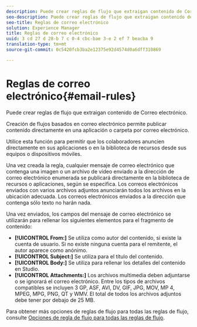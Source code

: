 ```yaml
---
description: Puede crear reglas de flujo que extraigan contenido de Correo electrónico.
seo-description: Puede crear reglas de flujo que extraigan contenido de Correo electrónico.
seo-title: Reglas de correo electrónico
solution: Experience Manager
title: Reglas de correo electrónico
uuid: 3 cd 27 d 28-b 7 c 0-4 cbc-bae 3-e 2 ef 7 beacba 9
translation-type: tm+mt
source-git-commit: 0c5420fcb3ba2e12375e92d4574d0a6dff310869

---
```



# Reglas de correo electrónico{#email-rules}

Puede crear reglas de flujo que extraigan contenido de Correo electrónico.

Creación de flujos basados en correo electrónico permite publicar contenido directamente en una aplicación o carpeta por correo electrónico.

Utilice esta función para permitir que los colaboradores anuncien directamente en sus aplicaciones o en la biblioteca de recursos desde sus equipos o dispositivos móviles.

Una vez creada la regla, cualquier mensaje de correo electrónico que contenga una imagen o un archivo de vídeo enviado a la dirección de correo electrónico enumerada se publicará directamente en la biblioteca de recursos o aplicaciones, según se especifica. Los correos electrónicos enviados con varios archivos adjuntos anunciarán todos los archivos en la ubicación adecuada. Los correos electrónicos enviados a la dirección que contenga sólo texto no harán nada.

Una vez enviados, los campos del mensaje de correo electrónico se utilizarán para rellenar los siguientes elementos para el fragmento de contenido:

* **[!UICONTROL From:]** Se utiliza como autor del contenido, si existe la cuenta de usuario. Si no existe ninguna cuenta para el remitente, el autor aparece como anónimo.
* **[!UICONTROL Subject:]** Se utiliza para el título del contenido.
* **[!UICONTROL Body:]** Se utiliza para rellenar los detalles del contenido en Studio.
* **[!UICONTROL Attachments:]** Los archivos multimedia deben adjuntarse o se ignorará el correo electrónico. Entre los tipos de archivos compatibles se incluyen 3 GP, ASF, AVI, DV, GIF, JPG, MOV, MP 4, MPEG, MPG, PNG, QT y WMV. El total de todos los archivos adjuntos debe tener por debajo de 25 MB.

Para obtener más opciones de reglas de flujo para todas las reglas de flujo, consulte [Opciones de regla de flujo para todas las reglas de flujo](../c-streams/c-stream-rule-options-for-all-stream-rules.md#c_stream_rule_options_for_all_stream_rules).
